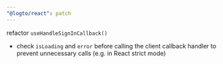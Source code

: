 ```yaml
---
"@logto/react": patch
---
```


refactor `useHandleSignInCallback()`

- check `isLoading` and `error`  before calling the client callback handler to prevent unnecessary calls (e.g. in React strict mode)
